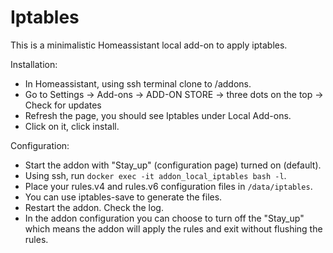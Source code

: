 # Iptables

This is a minimalistic Homeassistant local add-on to apply iptables.

Installation:
* In Homeassistant, using ssh terminal clone to /addons.
* Go to Settings -> Add-ons -> ADD-ON STORE -> three dots on the top -> Check for updates
* Refresh the page, you should see Iptables under Local Add-ons.
* Click on it, click install.

Configuration:
* Start the addon with "Stay_up" (configuration page) turned on (default).
* Using ssh, run `docker exec -it addon_local_iptables bash -l`.
* Place your rules.v4 and rules.v6 configuration files in `/data/iptables`.
* You can use iptables-save to generate the files.
* Restart the addon. Check the log.
* In the addon configuration you can choose to turn off the "Stay_up" which means the addon will apply the rules and exit without flushing the rules.
